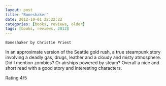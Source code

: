 ```yaml
---
layout: post
title: "Boneshaker"
date: 2012-10-01 22:22:22
categories: [books, reviews, older]
tags: [books, reviews, 2012]
---
```

`Boneshaker by Christie Priest`

In an approximate version of the Seattle gold rush, a true steampunk story
involving a deadly gas, drugs, leather and a cloudy and misty atmosphere.
Did I mention zombies? Or airships powered by steam?
Overall a nice and short read with a good story and interesting characters.

Rating 4/5
